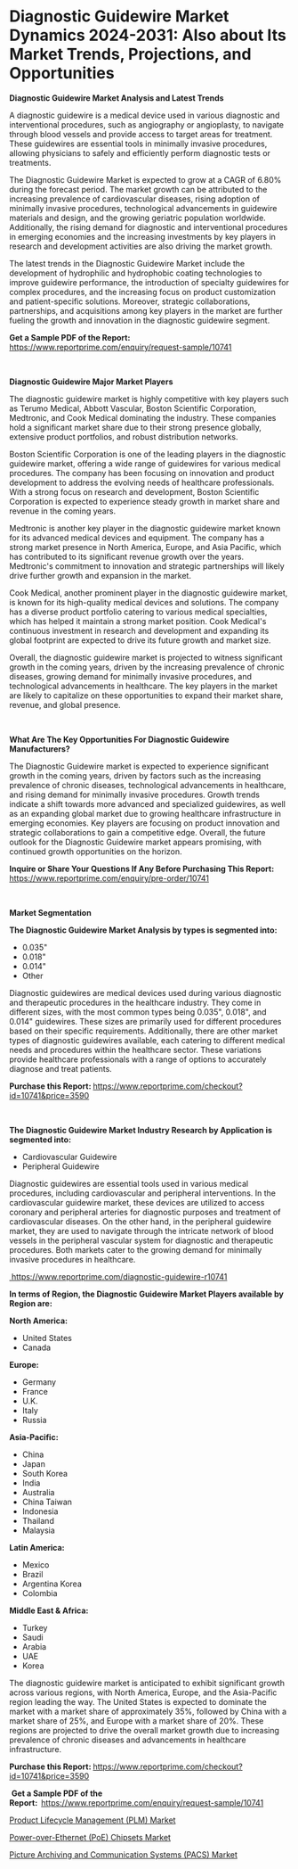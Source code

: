 <p><h1>Diagnostic Guidewire Market Dynamics 2024-2031: Also about Its Market Trends, Projections, and Opportunities</h1></p><p><strong>Diagnostic Guidewire Market Analysis and Latest Trends</strong></p>
<p><p>A diagnostic guidewire is a medical device used in various diagnostic and interventional procedures, such as angiography or angioplasty, to navigate through blood vessels and provide access to target areas for treatment. These guidewires are essential tools in minimally invasive procedures, allowing physicians to safely and efficiently perform diagnostic tests or treatments.</p><p>The Diagnostic Guidewire Market is expected to grow at a CAGR of 6.80% during the forecast period. The market growth can be attributed to the increasing prevalence of cardiovascular diseases, rising adoption of minimally invasive procedures, technological advancements in guidewire materials and design, and the growing geriatric population worldwide. Additionally, the rising demand for diagnostic and interventional procedures in emerging economies and the increasing investments by key players in research and development activities are also driving the market growth.</p><p>The latest trends in the Diagnostic Guidewire Market include the development of hydrophilic and hydrophobic coating technologies to improve guidewire performance, the introduction of specialty guidewires for complex procedures, and the increasing focus on product customization and patient-specific solutions. Moreover, strategic collaborations, partnerships, and acquisitions among key players in the market are further fueling the growth and innovation in the diagnostic guidewire segment.</p></p>
<p><strong>Get a Sample PDF of the Report:&nbsp;</strong> <a href="https://www.reportprime.com/enquiry/request-sample/10741">https://www.reportprime.com/enquiry/request-sample/10741</a></p>
<p>&nbsp;</p>
<p><strong>Diagnostic Guidewire Major Market Players</strong></p>
<p><p>The diagnostic guidewire market is highly competitive with key players such as Terumo Medical, Abbott Vascular, Boston Scientific Corporation, Medtronic, and Cook Medical dominating the industry. These companies hold a significant market share due to their strong presence globally, extensive product portfolios, and robust distribution networks.</p><p>Boston Scientific Corporation is one of the leading players in the diagnostic guidewire market, offering a wide range of guidewires for various medical procedures. The company has been focusing on innovation and product development to address the evolving needs of healthcare professionals. With a strong focus on research and development, Boston Scientific Corporation is expected to experience steady growth in market share and revenue in the coming years.</p><p>Medtronic is another key player in the diagnostic guidewire market known for its advanced medical devices and equipment. The company has a strong market presence in North America, Europe, and Asia Pacific, which has contributed to its significant revenue growth over the years. Medtronic's commitment to innovation and strategic partnerships will likely drive further growth and expansion in the market.</p><p>Cook Medical, another prominent player in the diagnostic guidewire market, is known for its high-quality medical devices and solutions. The company has a diverse product portfolio catering to various medical specialties, which has helped it maintain a strong market position. Cook Medical's continuous investment in research and development and expanding its global footprint are expected to drive its future growth and market size.</p><p>Overall, the diagnostic guidewire market is projected to witness significant growth in the coming years, driven by the increasing prevalence of chronic diseases, growing demand for minimally invasive procedures, and technological advancements in healthcare. The key players in the market are likely to capitalize on these opportunities to expand their market share, revenue, and global presence.</p></p>
<p>&nbsp;</p>
<p><strong>What Are The Key Opportunities For Diagnostic Guidewire Manufacturers?</strong></p>
<p><p>The Diagnostic Guidewire market is expected to experience significant growth in the coming years, driven by factors such as the increasing prevalence of chronic diseases, technological advancements in healthcare, and rising demand for minimally invasive procedures. Growth trends indicate a shift towards more advanced and specialized guidewires, as well as an expanding global market due to growing healthcare infrastructure in emerging economies. Key players are focusing on product innovation and strategic collaborations to gain a competitive edge. Overall, the future outlook for the Diagnostic Guidewire market appears promising, with continued growth opportunities on the horizon.</p></p>
<p><strong>Inquire or Share Your Questions If Any Before Purchasing This Report:</strong> <a href="https://www.reportprime.com/enquiry/pre-order/10741">https://www.reportprime.com/enquiry/pre-order/10741</a></p>
<p>&nbsp;</p>
<p><strong>Market Segmentation</strong></p>
<p><strong>The Diagnostic Guidewire Market Analysis by types is segmented into:</strong></p>
<p><ul><li>0.035"</li><li>0.018"</li><li>0.014"</li><li>Other</li></ul></p>
<p><p>Diagnostic guidewires are medical devices used during various diagnostic and therapeutic procedures in the healthcare industry. They come in different sizes, with the most common types being 0.035", 0.018", and 0.014" guidewires. These sizes are primarily used for different procedures based on their specific requirements. Additionally, there are other market types of diagnostic guidewires available, each catering to different medical needs and procedures within the healthcare sector. These variations provide healthcare professionals with a range of options to accurately diagnose and treat patients.</p></p>
<p><strong>Purchase this Report:&nbsp;</strong><a href="https://www.reportprime.com/checkout?id=10741&price=3590">https://www.reportprime.com/checkout?id=10741&price=3590</a></p>
<p>&nbsp;</p>
<p><strong>The Diagnostic Guidewire Market Industry Research by Application is segmented into:</strong></p>
<p><ul><li>Cardiovascular Guidewire</li><li>Peripheral Guidewire</li></ul></p>
<p><p>Diagnostic guidewires are essential tools used in various medical procedures, including cardiovascular and peripheral interventions. In the cardiovascular guidewire market, these devices are utilized to access coronary and peripheral arteries for diagnostic purposes and treatment of cardiovascular diseases. On the other hand, in the peripheral guidewire market, they are used to navigate through the intricate network of blood vessels in the peripheral vascular system for diagnostic and therapeutic procedures. Both markets cater to the growing demand for minimally invasive procedures in healthcare.</p></p>
<p><a href="https://www.reportprime.com/diagnostic-guidewire-r10741">&nbsp;https://www.reportprime.com/diagnostic-guidewire-r10741</a></p>
<p><strong>In terms of Region, the Diagnostic Guidewire Market Players available by Region are:</strong></p>
<p>
    <p> <strong> North America: </strong>
        <ul>
            <li>United States</li>
            <li>Canada</li>
        </ul>
        </p> 
    <p> <strong> Europe: </strong>
        <ul>
            <li>Germany</li>
            <li>France</li>
            <li>U.K.</li>
            <li>Italy</li>
            <li>Russia</li>
        </ul>
        </p> 
    <p> <strong> Asia-Pacific: </strong>
        <ul>
            <li>China</li>
            <li>Japan</li>
            <li>South Korea</li>
            <li>India</li>
            <li>Australia</li>
            <li>China Taiwan</li>
            <li>Indonesia</li>
            <li>Thailand</li>
            <li>Malaysia</li>
        </ul>
        </p> 
    <p> <strong> Latin America: </strong>
        <ul>
            <li>Mexico</li>
            <li>Brazil</li>
            <li>Argentina Korea</li>
            <li>Colombia</li>
        </ul>
        </p> 
    <p> <strong> Middle East & Africa: </strong>
        <ul>
            <li>Turkey</li>
            <li>Saudi</li>
            <li>Arabia</li>
            <li>UAE</li>
            <li>Korea</li>
        </ul>
    </p>
    </p>
<p><p>The diagnostic guidewire market is anticipated to exhibit significant growth across various regions, with North America, Europe, and the Asia-Pacific region leading the way. The United States is expected to dominate the market with a market share of approximately 35%, followed by China with a market share of 25%, and Europe with a market share of 20%. These regions are projected to drive the overall market growth due to increasing prevalence of chronic diseases and advancements in healthcare infrastructure.</p></p>
<p><strong>Purchase this Report: </strong><a href="https://www.reportprime.com/checkout?id=10741&price=3590">https://www.reportprime.com/checkout?id=10741&price=3590</a></p>
<p>&nbsp;<strong>Get a Sample PDF of the Report:&nbsp;&nbsp;</strong><a href="https://www.reportprime.com/enquiry/request-sample/10741">https://www.reportprime.com/enquiry/request-sample/10741</a></p>
<p><strong></strong></p>
<p><p><a href="https://view.publitas.com/reportprime-1/product-lifecycle-management-plm-market-global-market-share-and-ranking-overall-sales-and-demand-forecast-2024-2031/">Product Lifecycle Management (PLM) Market</a></p><p><a href="https://view.publitas.com/reportprime-1/power-over-ethernet-poe-chipsets-market-industry-trends-and-forecast-for-period-from-2024-to-2031/">Power-over-Ethernet (PoE) Chipsets Market</a></p><p><a href="https://view.publitas.com/reportprime-1/insights-into-picture-archiving-and-communication-systems-pacs-market-share-and-competitive-landscape-for-period-from-2024-to-2031/">Picture Archiving and Communication Systems (PACS) Market</a></p></p>